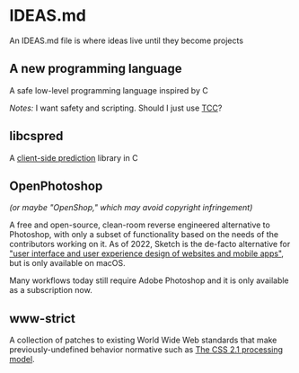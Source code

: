 # IDEAS.md
An IDEAS.md file is where ideas live until they become projects

## A new programming language
A safe low-level programming language inspired by C

*Notes:* I want safety and scripting. Should I just use [TCC][1]?

## libcspred
A [client-side prediction][2] library in C

## OpenPhotoshop
_(or maybe "OpenShop," which may avoid copyright infringement)_

A free and open-source, clean-room reverse engineered alternative to Photoshop,
with only a subset of functionality based on the needs of the contributors
working on it. As of 2022, Sketch is the de-facto alternative for ["user
interface and user experience design of websites and mobile apps"][3], but is
only available on macOS.

Many workflows today still require Adobe Photoshop and it is only available as a
subscription now.

## www-strict
A collection of patches to existing World Wide Web standards that make
previously-undefined behavior normative such as [The CSS 2.1 processing
model][4].

[1]: https://bellard.org/tcc/
[2]: https://en.wikipedia.org/wiki/Client-side_prediction
[3]: https://en.wikipedia.org/wiki/Sketch_(software)
[4]: https://www.w3.org/TR/2011/REC-CSS2-20110607/intro.html#processing-model
